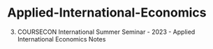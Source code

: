 # Applied-International-Economics
3. COURSECON International Summer Seminar - 2023 - Applied International Economics Notes
